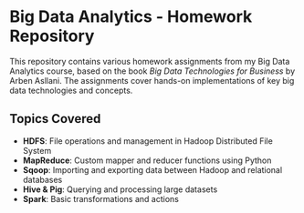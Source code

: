 # Big Data Analytics - Homework Repository

This repository contains various homework assignments from my Big Data Analytics course, based on the book *Big Data Technologies for Business* by Arben Asllani. The assignments cover hands-on implementations of key big data technologies and concepts.

## **Topics Covered**
- **HDFS**: File operations and management in Hadoop Distributed File System
- **MapReduce**: Custom mapper and reducer functions using Python
- **Sqoop**: Importing and exporting data between Hadoop and relational databases
- **Hive & Pig**: Querying and processing large datasets
- **Spark**: Basic transformations and actions
